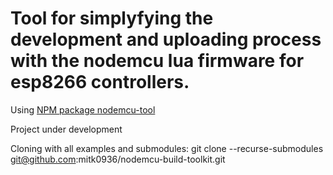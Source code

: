 <h1>
  Tool for simplyfying the development and uploading process with the nodemcu lua firmware for esp8266 controllers.
</h1>

Using <a href="https://www.npmjs.com/package/nodemcu-tool" target="_blank">NPM package nodemcu-tool</a>

Project under development

Cloning with all examples and submodules: git clone --recurse-submodules git@github.com:mitk0936/nodemcu-build-toolkit.git
